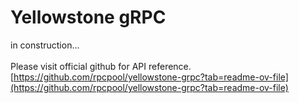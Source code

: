 # Yellowstone gRPC

in construction...\
\
Please visit official github for API reference. [https://github.com/rpcpool/yellowstone-grpc?tab=readme-ov-file](https://github.com/rpcpool/yellowstone-grpc?tab=readme-ov-file)
